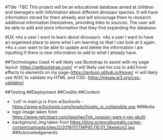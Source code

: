 #Title -TBC
This project will be an educational database aimed at children and teenagers with information about different dinosaur species. It will have information stored for them already and will encourage them to research additional information themselves, providing links to sources. The user will be able to add and store information that they find expanding the database.

#UX
*As a user I want to learn about dinosaurs.
*As a user I want to have an organised place to store what I am learning so that I can look at it again.
*As a user want to be able to update and delete the information I am inputting if there is new information to add   to what I already have.

##Technologies Used
*I will likely use Bootstrap to assist with my page layout- https://getbootstrap.com/
*I will likely use hvr.css to add hover effects to elements on my page-https://ianlunn.github.io/Hover/
*I will likely use W3C to validate my HTML and CSS- https://jigsaw.w3.org/css-validator/ 

##Testing
##Deployment
##Credits
##Content
* 'coll' in main.js is from w3schools - https://www.w3schools.com/howto/howto_js_collapsible.asp
##Media
* logo image taken from https://www.netclipart.com/isee/iwoToh_jurassic-park-t-rex-skull/
* background_img taken from https://blog.scienceborealis.ca/wp-content/uploads/sites/2/2019/11/TMP95.110.01_Skeleton2.jpg
##Acknowledgements
